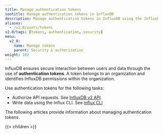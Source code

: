 ```yaml
---
title: Manage authentication tokens
seotitle: Manage authentication tokens in InfluxDB
description: Manage authentication tokens in InfluxDB using the InfluxDB UI or the influx CLI.
aliases:
  - /v2.0/users/tokens
v2.0/tags: [tokens, authentication, security]
menu:
  v2_0:
    name: Manage tokens
    parent: Security & authorization
weight: 103
---
```


InfluxDB ensures secure interaction between users and data through the use of **authentication tokens**.
A token belongs to an organization and identifies InfluxDB permissions within the organization.

Use authentication tokens for the following tasks:
- Authorize API requests. See [InfluxDB v2 API](/v2.0/reference/api/#view-influxdb-v2-api-documentation).
- Write data using the Influx CLI. See [influx CLI](/v2.0/write-data/#influx-cli)

The following articles provide information about managing authentication tokens.

{{< children >}}

